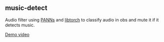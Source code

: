 ## music-detect

Audio filter using [PANNs](https://github.com/qiuqiangkong/audioset_tagging_cnn) and [libtorch](https://pytorch.org) to
classify audio in obs and mute it if it detects music.

[Demo video](https://www.youtube.com/watch?v=ajkJ8GEZ5Uo)
